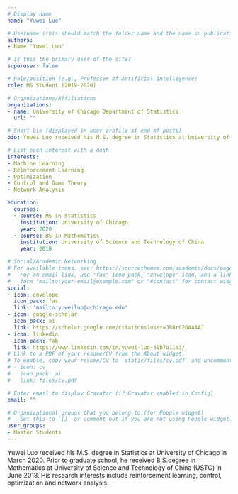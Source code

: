 ```yaml
---
# Display name
name: "Yuwei Luo"

# Username (this should match the folder name and the name on publications)
authors:
- Name "Yuwei Luo"

# Is this the primary user of the site?
superuser: false

# Role/position (e.g., Professor of Artificial Intelligence)
role: MS Student (2019-2020)

# Organizations/Affiliations
organizations:
- name: University of Chicago Department of Statistics
  url: ""

# Short bio (displayed in user profile at end of posts)
bio: Yuwei Luo received his M.S. degree in Statistics at University of Chicago in March 2020. Prior to graduate school, he received B.S.degree in Mathematics at University of Science and Technology of China (USTC) in June 2018. His research interests include reinforcement learning, control, optimization and network analysis.

# List each interest with a dash
interests:
- Machine Learning
- Reinforcement Learning
- Optimization
- Control and Game Theory
- Network Analysis

education:
  courses:
  - course: MS in Statistics
    institution: University of Chicago
    year: 2020
  - course: BS in Mathematics
    institution: University of Science and Technology of China
    year: 2018

# Social/Academic Networking
# For available icons, see: https://sourcethemes.com/academic/docs/page-builder/#icons
#   For an email link, use "fas" icon pack, "envelope" icon, and a link in the
#   form "mailto:your-email@example.com" or "#contact" for contact widget.
social:
- icon: envelope
  icon_pack: fas
  link: 'mailto:yuweiluo@uchicago.edu'
- icon: google-scholar
  icon_pack: ai
  link: https://scholar.google.com/citations?user=Jb8r920AAAAJ
- icon: linkedin
  icon_pack: fab
  link: https://www.linkedin.com/in/yuwei-luo-40b7a11a3/
# Link to a PDF of your resume/CV from the About widget.
# To enable, copy your resume/CV to `static/files/cv.pdf` and uncomment the lines below.
# - icon: cv
#   icon_pack: ai
#   link: files/cv.pdf

# Enter email to display Gravatar (if Gravatar enabled in Config)
email: ""

# Organizational groups that you belong to (for People widget)
#   Set this to `[]` or comment out if you are not using People widget.
user_groups:
- Master Students
---
```


Yuwei Luo received his M.S. degree in Statistics at University of Chicago in March 2020. Prior to graduate school, he received B.S.degree in Mathematics at University of Science and Technology of China (USTC) in June 2018. His research interests include reinforcement learning, control, optimization and network analysis.
